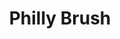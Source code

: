 ---
pid: pt232
title: Philly Brush
location_transcription: 40th and Spruce Penn Dental Area
coordinates: "[-75.203320380673, 39.951937040283]"
zipcode: 
gen_neighborhood: 
neighborhood: 
outside_phl: 
age: '25'
age_range: 20-29
instagram: 
image_file_name: pt_232.jpg
proposal_transcription: 
topic: Health
topic_summary: 0, 0
type: Other No Form
keywords_other: 
credit: Becca Ivins
image_labels: Philly
twitter: 
facebook: 
permalink: "/monuments/pt232/"
layout: item-page
---